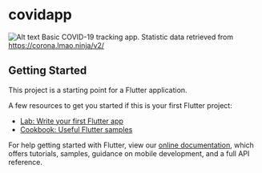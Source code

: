# covidapp
![Alt text](https://pasteboard.co/JG0WmzM.png)
Basic COVID-19 tracking app.
Statistic data retrieved from https://corona.lmao.ninja/v2/


## Getting Started

This project is a starting point for a Flutter application.

A few resources to get you started if this is your first Flutter project:

- [Lab: Write your first Flutter app](https://flutter.dev/docs/get-started/codelab)
- [Cookbook: Useful Flutter samples](https://flutter.dev/docs/cookbook)

For help getting started with Flutter, view our
[online documentation](https://flutter.dev/docs), which offers tutorials,
samples, guidance on mobile development, and a full API reference.
